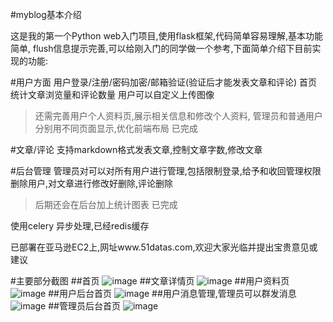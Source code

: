 #myblog基本介绍

这是我的第一个Python web入门项目,使用flask框架,代码简单容易理解,基本功能简单,
flush信息提示完善,可以给刚入门的同学做一个参考,下面简单介绍下目前实现的功能:

#用户方面
用户登录/注册/密码加密/邮箱验证(验证后才能发表文章和评论)
首页统计文章浏览量和评论数量
用户可以自定义上传图像
> 还需完善用户个人资料页,展示相关信息和修改个人资料,
管理员和普通用户分别用不同页面显示,优化前端布局 已完成

#文章/评论
支持markdown格式发表文章,控制文章字数,修改文章

#后台管理
管理员对可以对所有用户进行管理,包括限制登录,给予和收回管理权限
删除用户,对文章进行修改好删除,评论删除

>后期还会在后台加上统计图表 已完成

使用celery 异步处理,已经redis缓存

已部署在亚马逊EC2上,网址www.51datas.com,欢迎大家光临并提出宝贵意见或建议

#主要部分截图
##首页
![image](https://github.com/qyzxg/myblog/blob/master/screenshot/主页.png)
##文章详情页
![image](https://github.com/qyzxg/myblog/blob/master/screenshot/文章详情页1.png)
##用户资料页
![image](https://github.com/qyzxg/myblog/blob/master/screenshot/用户资料页.png)
##用户后台首页
![image](https://github.com/qyzxg/myblog/blob/master/screenshot/用户后台首页.png)
##用户消息管理,管理员可以群发消息
![image](https://github.com/qyzxg/myblog/blob/master/screenshot/站内信.png)
##管理员后台首页
![image](https://github.com/qyzxg/myblog/blob/master/screenshot/管理员后台首页.png)
